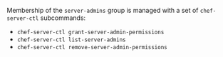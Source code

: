 Membership of the `server-admins` group is managed with a set of
`chef-server-ctl` subcommands:

- `chef-server-ctl grant-server-admin-permissions`
- `chef-server-ctl list-server-admins`
- `chef-server-ctl remove-server-admin-permissions`